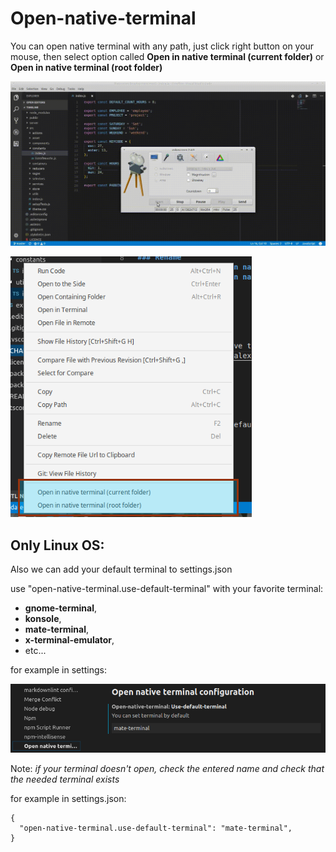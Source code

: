 # Open-native-terminal

You can open native terminal with any path,
just click right button on your mouse,
then select option called **Open in native terminal (current folder)** or **Open in native terminal (root folder)**

![example](https://github.com/alexeyvax/vscode-open-native-terminal/blob/master/assets/example.gif?raw=true)

![example-image](https://github.com/alexeyvax/vscode-open-native-terminal/blob/master/assets/example.png?raw=true)

## Only Linux OS:

Also we can add your default terminal to settings.json

use "open-native-terminal.use-default-terminal" with your favorite terminal:
- **gnome-terminal**,
- **konsole**,
- **mate-terminal**,
- **x-terminal-emulator**,
- etc...

for example in settings:

![settings](https://github.com/alexeyvax/vscode-open-native-terminal/blob/master/assets/settings.png?raw=true)

Note: *if your terminal doesn't open, check the entered name and check that the needed terminal exists*


for example in settings.json:

```
{
  "open-native-terminal.use-default-terminal": "mate-terminal",
}
```
